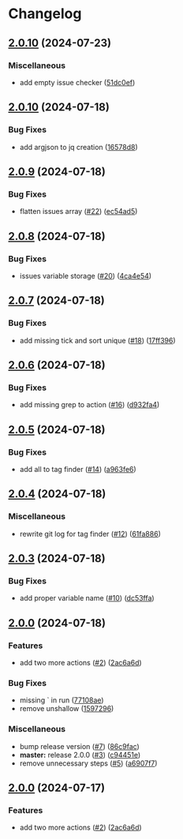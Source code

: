 # Changelog

## [2.0.10](https://github.com/kilimandzsaro/update-jira-issue/compare/v2.0.9...v2.0.10) (2024-07-23)


### Miscellaneous

* add empty issue checker ([51dc0ef](https://github.com/kilimandzsaro/update-jira-issue/commit/51dc0ef9caa17d49e765921d0541caefe4064360))

## [2.0.10](https://github.com/kilimandzsaro/update-jira-issue/compare/v2.0.9...v2.0.10) (2024-07-18)


### Bug Fixes

* add argjson to jq creation ([16578d8](https://github.com/kilimandzsaro/update-jira-issue/commit/16578d85ed42464266f0b789274ada23fa0df349))

## [2.0.9](https://github.com/kilimandzsaro/update-jira-issue/compare/v2.0.8...v2.0.9) (2024-07-18)


### Bug Fixes

* flatten issues array ([#22](https://github.com/kilimandzsaro/update-jira-issue/issues/22)) ([ec54ad5](https://github.com/kilimandzsaro/update-jira-issue/commit/ec54ad503f1cddd57c029ba4324c2af16f5f8c86))

## [2.0.8](https://github.com/kilimandzsaro/update-jira-issue/compare/v2.0.7...v2.0.8) (2024-07-18)


### Bug Fixes

* issues variable storage ([#20](https://github.com/kilimandzsaro/update-jira-issue/issues/20)) ([4ca4e54](https://github.com/kilimandzsaro/update-jira-issue/commit/4ca4e546822ecac2d31f628c082e61ebae6ff4a0))

## [2.0.7](https://github.com/kilimandzsaro/update-jira-issue/compare/v2.0.6...v2.0.7) (2024-07-18)


### Bug Fixes

* add missing tick and sort unique ([#18](https://github.com/kilimandzsaro/update-jira-issue/issues/18)) ([17ff396](https://github.com/kilimandzsaro/update-jira-issue/commit/17ff396bde0995599c0274c2f5064a59c845d34a))

## [2.0.6](https://github.com/kilimandzsaro/update-jira-issue/compare/v2.0.5...v2.0.6) (2024-07-18)


### Bug Fixes

* add missing grep to action ([#16](https://github.com/kilimandzsaro/update-jira-issue/issues/16)) ([d932fa4](https://github.com/kilimandzsaro/update-jira-issue/commit/d932fa46e2c53447e453da483d3c5f7af133c467))

## [2.0.5](https://github.com/kilimandzsaro/update-jira-issue/compare/v2.0.4...v2.0.5) (2024-07-18)


### Bug Fixes

* add all to tag finder ([#14](https://github.com/kilimandzsaro/update-jira-issue/issues/14)) ([a963fe6](https://github.com/kilimandzsaro/update-jira-issue/commit/a963fe676b1b0257429c374c52dc0e1e2b796cf2))

## [2.0.4](https://github.com/kilimandzsaro/update-jira-issue/compare/v2.0.3...v2.0.4) (2024-07-18)


### Miscellaneous

* rewrite git log for tag finder ([#12](https://github.com/kilimandzsaro/update-jira-issue/issues/12)) ([61fa886](https://github.com/kilimandzsaro/update-jira-issue/commit/61fa88689fc42190c4652f578ea00668f7a20f6d))

## [2.0.3](https://github.com/kilimandzsaro/update-jira-issue/compare/v2.0.2...v2.0.3) (2024-07-18)


### Bug Fixes

* add proper variable name ([#10](https://github.com/kilimandzsaro/update-jira-issue/issues/10)) ([dc53ffa](https://github.com/kilimandzsaro/update-jira-issue/commit/dc53ffa99a0bb70f9376c76703d497d6bbe3ff64))

## [2.0.0](https://github.com/kilimandzsaro/update-jira-issue/compare/v2.0.1...v2.0.0) (2024-07-18)


### Features

* add two more actions ([#2](https://github.com/kilimandzsaro/update-jira-issue/issues/2)) ([2ac6a6d](https://github.com/kilimandzsaro/update-jira-issue/commit/2ac6a6d51209fa7c202c99623d63865e30d91b7e))


### Bug Fixes

* missing ` in run ([77108ae](https://github.com/kilimandzsaro/update-jira-issue/commit/77108ae701c0a2cf548824e0adc83bc428a3260c))
* remove unshallow ([1597296](https://github.com/kilimandzsaro/update-jira-issue/commit/159729634a14ee27605e33c9077a3464f72729b5))


### Miscellaneous

* bump release version ([#7](https://github.com/kilimandzsaro/update-jira-issue/issues/7)) ([86c9fac](https://github.com/kilimandzsaro/update-jira-issue/commit/86c9face0f2e61a92dfb5b7ed27e483159131357))
* **master:** release 2.0.0 ([#3](https://github.com/kilimandzsaro/update-jira-issue/issues/3)) ([c94451e](https://github.com/kilimandzsaro/update-jira-issue/commit/c94451ee07f97ca091b5409d9c271a3d8d9d554a))
* remove unnecessary steps ([#5](https://github.com/kilimandzsaro/update-jira-issue/issues/5)) ([a6907f7](https://github.com/kilimandzsaro/update-jira-issue/commit/a6907f7b0de8e0abdb0d7b1a47f3ddbacd91552f))

## [2.0.0](https://github.com/kilimandzsaro/update-jira-issue/compare/v1.0.0...v2.0.0) (2024-07-17)


### Features

* add two more actions ([#2](https://github.com/kilimandzsaro/update-jira-issue/issues/2)) ([2ac6a6d](https://github.com/kilimandzsaro/update-jira-issue/commit/2ac6a6d51209fa7c202c99623d63865e30d91b7e))
